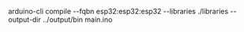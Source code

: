 arduino-cli compile --fqbn esp32:esp32:esp32 --libraries ./libraries --output-dir ../output/bin main.ino